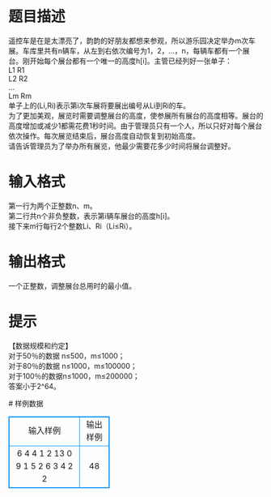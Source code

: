 # 

 
 # 题目描述 
<p>
遥控车是在是太漂亮了，韵韵的好朋友都想来参观，所以游乐园决定举办m次车展。车库里共有n辆车，从左到右依次编号为1，2，…，n，每辆车都有一个展台。刚开始每个展台都有一个唯一的高度h[i]。主管已经列好一张单子：<br>L1 R1<br>L2 R2<br>…<br>Lm Rm<br>单子上的(Li,Ri)表示第i次车展将要展出编号从Li到Ri的车。<br>为了更加美观，展览时需要调整展台的高度，使参展所有展台的高度相等。展台的高度增加或减少1都需花费1秒时间。由于管理员只有一个人，所以只好对每个展台依次操作。每次展览结束后，展台高度自动恢复到初始高度。<br>请告诉管理员为了举办所有展览，他最少需要花多少时间将展台调整好。<br></p> 

 
 # 输入格式 
<p>
第一行为两个正整数n、m。<br>第二行共n个非负整数，表示第i辆车展台的高度h[i]。<br>接下来m行每行2个整数Li、Ri（Li≤Ri）。<br></p> 

 
 # 输出格式 
<p>
一个正整数，调整展台总用时的最小值。</p> 

 
 # 提示 
<p>
【数据规模和约定】<br>对于50％的数据 n≤500，m≤1000；<br>对于80％的数据 n≤1000，m≤100000；<br>对于100％的数据n≤1000，m≤200000；<br>答案小于2^64。<br></p> 
# 样例数据
<style>
        table,table tr th, table tr td { border:1px solid #0094ff; }
        table { width: 200px; min-height: 25px; line-height: 25px; text-align: center; border-collapse: collapse;}   
    </style>
<table>
	<tr>
		<td>输入样例</td>
		<td>输出样例</td>
	</tr>
<tr><td>6 4
4 1 2 13 0 9
1 5
2 6
3 4
2 2
</td><td>48</td></tr></table>
